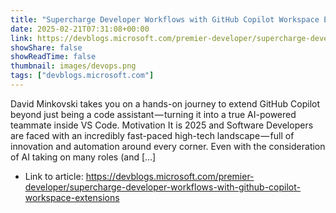 ```yaml
---
title: "Supercharge Developer Workflows with GitHub Copilot Workspace Extensions"
date: 2025-02-21T07:31:08+00:00
link: https://devblogs.microsoft.com/premier-developer/supercharge-developer-workflows-with-github-copilot-workspace-extensions
showShare: false
showReadTime: false
thumbnail: images/devops.png
tags: ["devblogs.microsoft.com"]
---
```

David Minkovski takes you on a hands-on journey to extend GitHub Copilot beyond just being a code assistant — turning it into a true AI-powered teammate inside VS Code. Motivation It is 2025 and Software Developers are faced with an incredibly fast-paced high-tech landscape — full of innovation and automation around every corner. Even with the consideration of AI taking on many roles (and […]

- Link to article: https://devblogs.microsoft.com/premier-developer/supercharge-developer-workflows-with-github-copilot-workspace-extensions